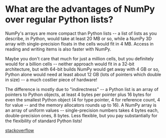 # What are the advantages of NumPy over regular Python lists?

NumPy's arrays are more compact than Python lists -- a list of lists as you describe, in Python, would take at least 20 MB or so, while a NumPy 3D array with single-precision floats in the cells would fit in 4 MB. Access in reading and writing items is also faster with NumPy.

Maybe you don't care that much for just a million cells, but you definitely would for a billion cells -- neither approach would fit in a 32-bit architecture, but with 64-bit builds NumPy would get away with 4 GB or so, Python alone would need at least about 12 GB (lots of pointers which double in size) -- a much costlier piece of hardware!

The difference is mostly due to "indirectness" -- a Python list is an array of pointers to Python objects, at least 4 bytes per pointer plus 16 bytes for even the smallest Python object (4 for type pointer, 4 for reference count, 4 for value -- and the memory allocators rounds up to 16). A NumPy array is an array of uniform values -- single-precision numbers takes 4 bytes each, double-precision ones, 8 bytes. Less flexible, but you pay substantially for the flexibility of standard Python lists!

[stackoverflow](https://stackoverflow.com/questions/993984/what-are-the-advantages-of-numpy-over-regular-python-lists)
